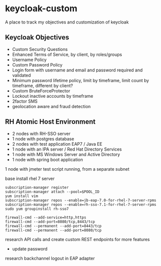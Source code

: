 # keycloak-custom
A place to track my objectives and customization of keycloak

## Keycloak Objectives

- Custom Security Questions
- Enhanced Terms of Service, by client, by roles/groups
- Username Policy
- Custom Password Policy
- Login form with username and email and password required and validated
- Minimum password lifetime policy, limit by timeframe, limit count by timeframe, different by client?
- Custom BruteForceProtector
- Lockout inactive accounts by timeframe
- 2factor SMS
- geolocation aware and fraud detection

## RH Atomic Host Environment
- 2 nodes with RH-SSO server
- 1 node with postgres database
- 2 nodes with test application EAP7 / Java EE
- 1 node with an IPA server / Red Hat Directory Services
- 1 node with MS Windows Server and Active Directory
- 1 node with spring boot application


1 node with jmeter test script running, from a separate subnet

base install rhel 7 server

```
subscription-manager register
subscription-manager attach --pool=$POOL_ID
yum install vim
subscription-manager repos --enable=jb-eap-7.0-for-rhel-7-server-rpms
subscription-manager repos --enable=rh-sso-7.1-for-rhel-7-server-rpms
sudo yum groupinstall rh-sso7

firewall-cmd --add-service=http,https
firewall-cmd --add-port=8080/tcp,8443/tcp
firewall-cmd --permanent --add-port=8443/tcp
firewall-cmd --permanent --add-port=8080/tcp

```


research API calls and create custom REST endpoints for more features
- update password

research backchannel logout in EAP adapter

